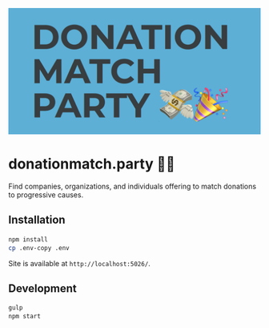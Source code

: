 ![Donation match party logo](public/images/preview-1300x650px.png)

# donationmatch.party 💸🎉

Find companies, organizations, and individuals offering to match donations to progressive causes.


## Installation

```sh
npm install
cp .env-copy .env
```

Site is available at `http://localhost:5026/`.

## Development

```sh
gulp
npm start
```
